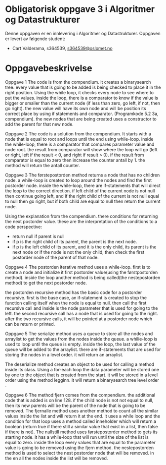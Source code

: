 # Obligatorisk oppgave 3 i Algoritmer og Datastrukturer

Denne oppgaven er en innlevering i Algoritmer og Datastrukturer. 
Oppgaven er levert av følgende student:
* Cart Valderama, s364539, s364539@oslomet.no


# Oppgavebeskrivelse

Oppgave 1
The code is from the compendium. it creates a binarysearch tree. every value that is going to be added is being
checked to place it in the right position. Using the while loop, it checks every node to see where to put 
the values. inside the loop, there is a comparator to know if the value is bigger or smaller than the current
node (if less than zero, go left, if not, then go right). the new value will have its own node and will be position
its correct place by using if statements and comparator. (Programkode 5.2 3a, compendium). the new nodes that are being created
uses a constructor to add the parent for that new node.

Oppgave 2
The code is a solution from the compendium. It starts with a node that is equal to root and loops until the end using while-loop.
inside the while-loop, there is a comparator that compares parameter value and node root. the result from comparator will
show where the loop will go (left or right, left if the result < 0, and right if result > 0). if the result from comparator is
equal to zero then increase the counter antall by 1. the method will return the antall counter.

Oppgave 3
The førstepostorden method returns a node that has no children node. a while-loop is created to loop around the nodes and 
find the first postorder node. inside the while-loop, there are if-statements that will direct the loop to the correct direction.
if left child of the current node is not null then continue going left, and if the right child of the current is not null
equal to null then go right, but if both child are equal to null then return the current node.

Using the explanation from the compendium. there conditions for returning the next postorder value.
these are the interpretation of the conditions to a code perspective:
- return null if parent is null
- if p is the right child of its parent, the parent is the next node.
- if p is the left child of its parent, and it is the only child, its parent is the next node or if the 
node is not the only child, then check the first postorder node of the parent of that node.

Oppgave 4
The postorden iterative method uses a while-loop. first is to create a node and initialize it first
postorder value(using the førstpostorden method). inside the loop another method is being called(the nestepostorden method)
to get the next postorder node.

the postorden recursive method has the basic code for a postorder recursive. first is the base case, an if-statement is created to
stop the function calling itself when the node is equal to null. then call the first recursive call and inside is the node 
parameter that is used for going to the left. the second recursive call has a node that is used for going to the right.
after the two recursive calls, it will be pointed at a postorder node which can be return or printed.

Oppgave 5
The serialize method uses a queue to store all the nodes and arraylist to get the values from the nodes inside the queue.
a whilie-loop is used to loop until the queue is empty. inside the loop, the last value of the 
queue will be added to the arraylist. there are if-statements that are used for storing the nodes in a level order.
it will return an arraylist.

The deserialize method creates an object to be used for calling a method inside its class. Using a for-each loop the data
parameter will be stored one by one to the object that is created from the start. it will be stored in a level order using the method
legginn. it will return a binarysearch tree level order .

Oppgave 6
The method fjern comes from the compendium. the additional code that is added is on line 128. if the child node is not
not equal to null, then its new parents will be the parent of the node that is going to be removed.
The fjernalle method uses another method to count all the similar values inside the list and will return it
at the end. it uses a while loop and the condition for that loop uses a method called inneholder which
will return a boolean (return true if there still a similar value that exist in a list, then false if there is not).
The nullstill method uses førstepostorder method to gets its starting node. it has a while-loop that will 
run until the size of the list is equal to zero. inside the loop every values that are equal to the parameter
value is going to be removed using the fjern method. the nestepostorden method is used to select the nest postorder node that
will be removed. in the en all the nodes inside the list will be removed.